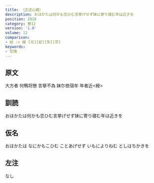 ```yaml
---
title: （正述心緒）
description: おほかたは何かも恋ひむ言挙げせず妹に寄り寝む年は近きを
position: 2918
category: 巻12
version: '1.0'
volume: 12
comparison:
- 絞 -> 綬 [元][紀][矢][京]
keywords:
- 恋情
---
```


## 原文

大方者 何鴨将戀 言擧不為 妹尓依宿牟 年者近<綬>

## 訓読

おほかたは何かも恋ひむ言挙げせず妹に寄り寝む年は近きを

## 仮名

おほかたは なにかもこひむ ことあげせず いもによりねむ としはちかきを

## 左注

なし
